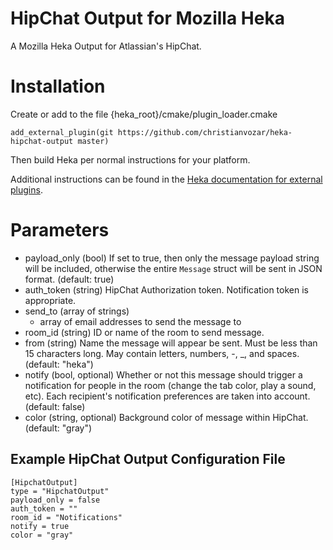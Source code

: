 # HipChat Output for Mozilla Heka

A Mozilla Heka Output for Atlassian's HipChat.

# Installation

Create or add to the file {heka_root}/cmake/plugin_loader.cmake
```
add_external_plugin(git https://github.com/christianvozar/heka-hipchat-output master)
```

Then build Heka per normal instructions for your platform.

Additional instructions can be found in the [Heka documentation for external plugins](http://hekad.readthedocs.org/en/latest/installing.html#build-include-externals).

# Parameters

- payload_only (bool)
    If set to true, then only the message payload string will be included,
    otherwise the entire `Message` struct will be sent in JSON format. 
    (default: true)
- auth_token (string)
    HipChat Authorization token. Notification token is appropriate.
- send_to (array of strings)
    - array of email addresses to send the message to
- room_id (string)
    ID or name of the room to send message.
- from (string)
    Name the message will appear be sent. Must be less than 15 characters long. May contain letters, numbers, -, _, and spaces.
    (default: "heka")
- notify (bool, optional)
    Whether or not this message should trigger a notification for people in the room (change the tab color, play a sound, etc).
    Each recipient's notification preferences are taken into account.
    (default: false)
- color (string, optional)
    Background color of message within HipChat.
    (default: "gray")

## Example HipChat Output Configuration File

```
[HipchatOutput]
type = "HipchatOutput"
payload_only = false
auth_token = ""
room_id = "Notifications"
notify = true
color = "gray"
```
